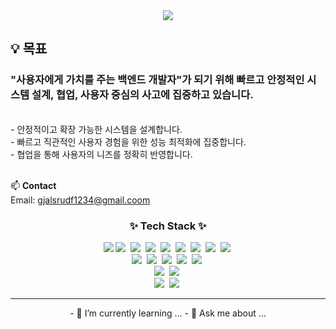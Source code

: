 <div align= "center">
    <img src="https://capsule-render.vercel.app/api?type=waving&color=d6d6d6&height=180&text=Min-kyung's%20Github&animation=&fontColor=716f6f&fontSize=70" />
</div>

## 💡 목표

<h3>"사용자에게 가치를 주는 백엔드 개발자"가 되기 위해 빠르고 안정적인 시스템 설계, 협업, 사용자 중심의 사고에 집중하고 있습니다.</h3>
</br>
- 안정적이고 확장 가능한 시스템을 설계합니다.</br>
- 빠르고 직관적인 사용자 경험을 위한 성능 최적화에 집중합니다.</br>
- 협업을 통해 사용자의 니즈를 정확히 반영합니다.</br>
</br>

📫 **Contact**  
Email: gjalsrudf1234@gmail.coom  

    
<h3 align="center">✨ Tech Stack ✨</h3>
<div align="center">
  <img src="https://img.shields.io/badge/HTML5-E34F26?style=for-the-badge&logo=HTML5&logoColor=white">
  <img src="https://img.shields.io/badge/CSS3-1572B6?style=for-the-badge&logo=CSS3&logoColor=white">&nbsp
  <img src="https://img.shields.io/badge/react-20232a.svg?style=for-the-badge&logo=react&logoColor=61DAFB" />&nbsp
  <img src="https://img.shields.io/badge/javascript-F7DF1E.svg?style=for-the-badge&logo=javascript&logoColor=20232a" />&nbsp
  <img src="https://img.shields.io/badge/Spring-6DB33F?style=for-the-badge&logo=Spring&logoColor=white">&nbsp
  <img src="https://img.shields.io/badge/python-3776AB?style=for-the-badge&logo=python&logoColor=white">&nbsp
  <img src="https://img.shields.io/badge/java-007396?style=for-the-badge&logo=OpenJDK&logoColor=white">&nbsp
  <img src="https://img.shields.io/badge/Android-3DDC84?style=for-the-badge&logo=Android&logoColor=white">&nbsp
  <img src="https://img.shields.io/badge/node.js-339933?style=for-the-badge&logo=Node.js&logoColor=white">&nbsp
    <br/>
  <img src="https://img.shields.io/badge/oracle-F80000?style=for-the-badge&logo=oracle&logoColor=white">&nbsp
  <img src="https://img.shields.io/badge/mysql-4479A1?style=for-the-badge&logo=mysql&logoColor=white">&nbsp
  <img src="https://img.shields.io/badge/mariaDB-003545?style=for-the-badge&logo=mariaDB&logoColor=white">&nbsp
  <img src="https://img.shields.io/badge/mongoDB-47A248?style=for-the-badge&logo=MongoDB&logoColor=white">&nbsp
  <img src="https://img.shields.io/badge/firebase-FFCA28?style=for-the-badge&logo=firebase&logoColor=white">&nbsp
    <br/>
 <img src="https://img.shields.io/badge/linux-FCC624?style=for-the-badge&logo=linux&logoColor=black">&nbsp
 <img src="https://img.shields.io/badge/apache tomcat-F8DC75?style=for-the-badge&logo=apachetomcat&logoColor=white">&nbsp
     <br/>
 <img src="https://img.shields.io/badge/github-181717?style=for-the-badge&logo=github&logoColor=white">&nbsp
<img src="https://img.shields.io/badge/git-F05032?style=for-the-badge&logo=git&logoColor=white">&nbsp
 
    
<hr/>
</div>
<div align="center">
- 🌱 I’m currently learning ...
- 💬 Ask me about ...
</div>

